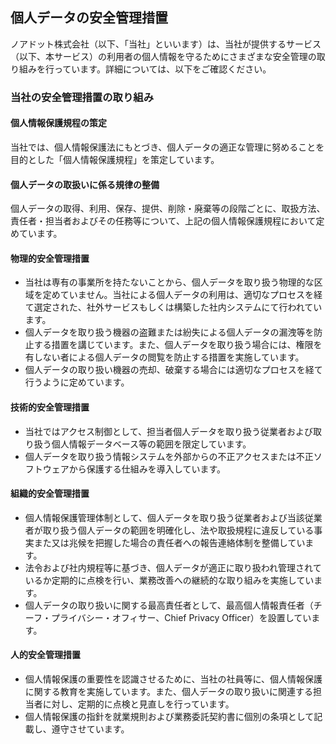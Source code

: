 ## 個人データの安全管理措置
ノアドット株式会社（以下、「当社」といいます）は、当社が提供するサービス（以下、本サービス）の利用者の個人情報を守るためにさまざまな安全管理の取り組みを行っています。詳細については、以下をご確認ください。

### 当社の安全管理措置の取り組み
#### 個人情報保護規程の策定
当社では、個人情報保護法にもとづき、個人データの適正な管理に努めることを目的とした「個人情報保護規程」を策定しています。

#### 個人データの取扱いに係る規律の整備
個人データの取得、利用、保存、提供、削除・廃棄等の段階ごとに、取扱方法、責任者・担当者およびその任務等について、上記の個人情報保護規程において定めています。

#### 物理的安全管理措置
- 当社は専有の事業所を持たないことから、個人データを取り扱う物理的な区域を定めていません。当社による個人データの利用は、適切なプロセスを経て選定された、社外サービスもしくは構築した社内システムにて行われています。
- 個人データを取り扱う機器の盗難または紛失による個人データの漏洩等を防止する措置を講じています。また、個人データを取り扱う場合には、権限を有しない者による個人データの閲覧を防止する措置を実施しています。
- 個人データの取り扱い機器の売却、破棄する場合には適切なプロセスを経て行うように定めています。

#### 技術的安全管理措置
- 当社ではアクセス制御として、担当者個人データを取り扱う従業者および取り扱う個人情報データベース等の範囲を限定しています。
- 個人データを取り扱う情報システムを外部からの不正アクセスまたは不正ソフトウェアから保護する仕組みを導入しています。

#### 組織的安全管理措置
- 個人情報保護管理体制として、個人データを取り扱う従業者および当該従業者が取り扱う個人データの範囲を明確化し、法や取扱規程に違反している事実また又は兆候を把握した場合の責任者への報告連絡体制を整備しています。
- 法令および社内規程等に基づき、個人データが適正に取り扱われ管理されているか定期的に点検を行い、業務改善への継続的な取り組みを実施しています。
- 個人データの取り扱いに関する最高責任者として、最高個人情報責任者（チーフ・プライバシー・オフィサー、Chief Privacy Officer）を設置しています。

#### 人的安全管理措置
- 個人情報保護の重要性を認識させるために、当社の社員等に、個人情報保護に関する教育を実施しています。また、個人データの取り扱いに関連する担当者に対し、定期的に点検と見直しを行っています。
- 個人情報保護の指針を就業規則および業務委託契約書に個別の条項として記載し、遵守させています。
